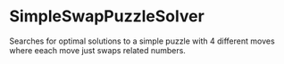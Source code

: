 # SimpleSwapPuzzleSolver
Searches for optimal solutions to a simple puzzle with 4 different moves where eeach move just swaps related numbers.
